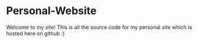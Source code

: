 # Personal-Website

Welcome to my site! This is all the source code for my personal site which is hosted here on github :)
